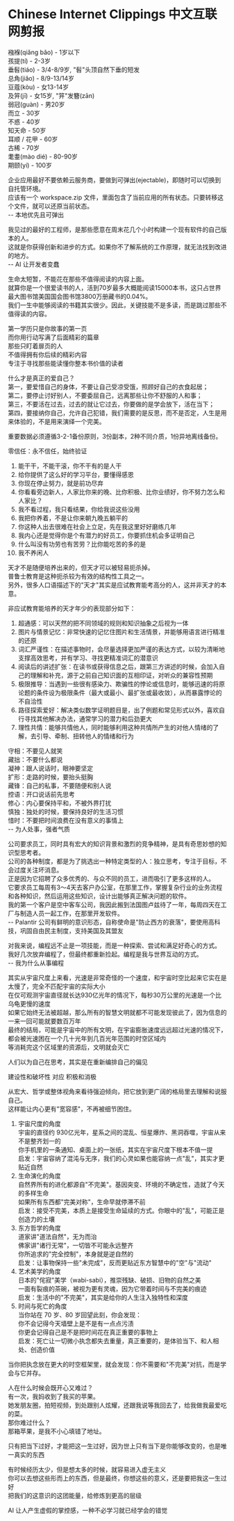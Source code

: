 # Chinese Internet Clippings 中文互联网剪报

襁褓(qiǎng bǎo) - 1岁以下  
孩提(tí) - 2-3岁  
垂髫(tiáo) - 3/4-8/9岁, "髫"头顶自然下垂的短发  
总角(jiǎo) - 8/9-13/14岁  
豆蔻(kòu) - 女13-14岁  
及笄(jī) - 女15岁, "笄"发簪(zān)  
弱冠(guàn) - 男20岁  
而立 - 30岁  
不惑 - 40岁  
知天命 - 50岁  
耳顺 / 花甲 - 60岁  
古稀 - 70岁  
耄耋(mào dié) - 80-90岁  
期颐(yí) - 100岁  

企业应用最好不要依赖云服务商，要做到可弹出(ejectable)，即随时可以切换到自托管环境。  
应该有一个 workspace.zip 文件，里面包含了当前应用的所有状态。只要转移这个文件，就可以还原当前状态。  
-- 本地优先且可弹出  

我见过的最好的工程师，是那些愿意在周末花几个小时构建一个现有软件的自己版本的人。  
这就是你获得创新和进步的方式。如果你不了解系统的工作原理，就无法找到改进的地方。  
-- AI 让开发者变蠢  

生命太短暂，不能花在那些不值得阅读的内容上面。  
就算你是一个很爱读书的人，活到70岁最多大概能阅读15000本书，这只占世界最大图书馆美国国会图书馆3800万册藏书的0.04%。  
我们一生中能够阅读的书籍其实很少。因此，关键技能不是多读，而是跳过那些不值得读的内容。  

第一学历只是你故事的第一页  
而你用行动写满了后面精彩的篇章  
那些只盯着扉页的人  
不值得拥有你后续的精彩内容  
专注于寻找那些能读懂你整本书价值的读者  

什么才是真正的爱自己？  
第一，要爱惜自己的身体，不要让自己受凉受饿，照顾好自己的衣食起居；  
第二，要停止讨好别人，不要委屈自己，远离那些让你不舒服的人和事；  
第三，不要活在过去，过去的就让它过去，你要做的是学会放下，活在当下；  
第四，要接纳你自己，允许自己犯错，我们需要的是反思，而不是否定，人生是用来体验的，不是用来演绎一个完美。  

重要数据必须遵循3-2-1备份原则，3份副本，2种不同介质，1份异地离线备份。  

零信任：永不信任，始终验证  

1. 能干干，不能干滚，你不干有的是人干  
2. 给你提供了这么好的学习平台，要懂得感恩  
3. 你现在停止努力，就是前功尽弃  
4. 你看看旁边新人，人家比你来的晚、比你积极、比你业绩好，你不努力怎么和人家比？  
5. 我不看过程，我只看结果，你给我说这些没用  
6. 我把你养着，不是让你来朝九晚五躺平的  
7. 你这种人出去很难在社会上立足，先在我这里好好磨练几年  
8. 我内心还是觉得你是个有潜力的好员工，你要抓住机会多证明自己  
9. 什么叫没有功劳也有苦劳？比你能吃苦的多的是  
10. 我不养闲人  

天才不是随便培养出来的，但天才可以被轻易扼杀掉。  
普鲁士教育是这种扼杀较为有效的结构性工具之一。  
另外，很多人口语描述下的"天才"其实是应试教育能考高分的人，这并非天才的本意。  

非应试教育能培养的天才年少的表现部分如下：  

1. 超通感：可以天然的把不同领域的规则和知识抽象之后视为一体  
2. 图片与情景记忆：非常快速的记忆住图片和生活情景，并能够用语言进行精准的还原  
3. 词汇严谨性：在描述事物时，会尽量选择更加严谨的表达方式，以较为清晰地支撑高效思考，并有学习、寻找更精准词汇的潜意识  
4. 阅读后的讲述扩张：在读书或获得信息之后，跟第三方讲述的时候，会加入自己的理解和补充，源于之前自己知识面的互相印证，对听众的兼容性预期  
5. 极限推导：当遇到一些很有感染力、欺骗性的悖论或信息时，能够迅速的将原论题的条件设为极限条件（最大或最小、最扩张或最收敛），从而暴露悖论的不自洽性  
6. 路径探索爱好：解决类似数学证明题目是，出了例题和常见形式以外，喜欢自行寻找其他解决办法，通常学习的潜力和后劲更大  
7. 理性共情：能够共情他人，同时能够利用这种共情所产生的对他人情绪的了解，去引导、牵制、扭转他人的情绪和行为  

守相：不要见人就笑  
藏拙：不要什么都说  
凝神：跟人说话时，眼神要坚定  
扩形：走路的时候，要抬头挺胸  
藏锋：自己的私事，不要随便和别人说  
控语：开口说话前先思考  
修心：内心要保持平和，不被外界打扰  
慎独：独处的时候，要保持良好的生活习惯  
惜时：不要把时间浪费在没有意义的事情上  
-- 为人处事，强者气质  

公司要求员工，同时具有宏大的知识背景和激烈的竞争精神，是具有奇思妙想的知识型思考者。  
公司的各种制度，都是为了挑选出一种特定类型的人：独立思考，专注于目标，不会过度关注坏消息。  
正是因为它招聘了众多优秀的、与众不同的员工，进而吸引了更多这样的人。  
它要求员工每周有3～4天去客户办公室，在那里工作，掌握复杂行业的业务流程和各种知识，然后运用这些知识，设计出能够真正解决问题的软件。  
我的第一个客户是空中客车公司，我因此搬到法国图卢兹待了一年，每周四天在工厂与制造人员一起工作，在那里开发软件。  
-- Palantir 公司有鲜明的意识形态，自称使命是"防止西方的衰落"，要使用高科技，巩固自由民主制度，支持美国及其盟友  

对我来说，编程远不止是一项技能，而是一种探索、尝试和满足好奇心的方式。  
我好几次放弃编程了，但最终都重新捡起。编程是我与世界互动的方式。  
-- 我为什么从事编程  

其实从宇宙尺度上来看，光速是非常奇怪的一个速度，和宇宙时空比起来它实在是太慢了，完全不匹配宇宙的实际大小  
在仅可观测宇宙直径就长达930亿光年的情况下，每秒30万公里的光速是一个比乌龟更慢的速度  
如果它始终无法被超越，那么所有的智慧文明就都不可能发现彼此了，因为信息的一来一回可能就要数百万年  
最终的结局，可能是宇宙中的所有文明，在宇宙膨胀速度远远超过光速的情况下，都会被光速困在一个几十光年到几百光年范围的时空区域内  
等消耗完这个区域里的资源后，文明就会灭亡  

人们以为自己在思考，其实是在重新编排自己的偏见  

建设性和破坏性 对应 积极和消极  

从宏大、哲学或整体视角来看待强迫倾向，把它放到更广阔的格局里去理解和说服自己。  
这样能让内心更有"宽容感"，不再被细节困住。  

1. 宇宙尺度的角度  
   宇宙的直径约 930亿光年，星系之间的混乱、恒星爆炸、黑洞吞噬，宇宙从来不是整齐划一的  
   你手机里的一条通知、桌面上的一张纸，其实在宇宙尺度下根本不值一提  
   启发：宇宙容纳了混沌与无序，我们的心灵如果也能容纳一点"乱"，其实才更贴近自然  
2. 生命演化的角度  
   自然界所有的进化都源自"不完美"。基因突变、环境的不确定性，造就了今天的多样生命  
   如果所有东西都"完美对称"，生命早就停滞不前  
   启发：接受不完美，本质上是接受生命延续的方式。你眼中的"乱"，可能正是创造力的土壤  
3. 东方哲学的角度  
   道家讲"道法自然"，无为而治  
   佛家讲"诸行无常"，一切皆不可能永远整齐  
   你所追求的"完全控制"，本身就是逆自然的  
   启发：让事物保持一些"未完成"，反而更贴近东方智慧中的"空"与"流动"  
4. 艺术美学的角度  
   日本的"侘寂"美学（wabi-sabi），推崇残缺、破损、旧物的自然之美  
   一面有裂痕的茶碗，被视为更有灵魂，因为它带着时间与不完美的痕迹  
   启发：生活中的"不完美"，其实是给你的人生注入独特性和深度  
5. 时间与死亡的角度  
   当你站在 70 岁、80 岁回望此刻，你会发现：  
   你不会记得今天墙壁上是不是有一点点污渍  
   你更会记得自己是不是把时间花在真正重要的事物上  
   启发：死亡让一切微小执念都失去重量，真正重要的，是体验当下、和人相处、创造价值  

当你把执念放在更大的时空框架里，就会发现：你不需要和"不完美"对抗，而是学会与它并存。

人在什么时候会既开心又难过？  
有一次，我妈收到了我买的苹果。  
她发朋友圈，拍短视频，到处跟别人炫耀，还跟我说等我回去了，给我做我最爱吃的菜。  
那你难过什么？  
那箱苹果，是我不小心填错了地址。  

只有把当下过好，才能把这一生过好，因为世上只有当下是你能够改变的，也是唯一真实的东西  

有时候经历太少，但是想太多的时候，就容易进入虚无主义  
你可以去想这些形而上的东西，但是最终，你想这些的意义，还是要把我这一生过好  
把我们的这意识的这团能量，给修炼到更高的层级  

AI 让人产生虚假的掌控感，一种不必学习就已经学会的错觉
